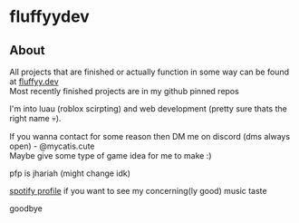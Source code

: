 # fluffyydev

## About
All projects that are finished or actually function in some way can be found at [fluffyy.dev](https://fluffyy.dev)\
Most recently finished projects are in my github pinned repos

I'm into luau (roblox scirpting) and web development (pretty sure thats the right name 💀).

If you wanna contact for some reason then DM me on discord (dms always open) - @mycatis.cute\
Maybe give some type of game idea for me to make :)

pfp is jhariah (might change idk)

[spotify profile](https://open.spotify.com/user/31deekhaazbc6jjy5fl2ay5bnmqe) if you want to see my concerning(ly good) music taste

goodbye
